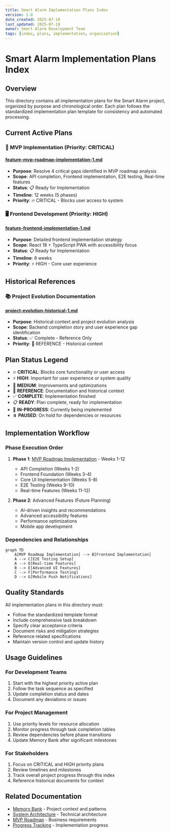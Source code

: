 ```yaml
---
title: Smart Alarm Implementation Plans Index
version: 1.0
date_created: 2025-07-19
last_updated: 2025-07-19
owner: Smart Alarm Development Team
tags: [index, plans, implementation, organization]
---
```


# Smart Alarm Implementation Plans Index

## Overview

This directory contains all implementation plans for the Smart Alarm project, organized by purpose and chronological order. Each plan follows the standardized implementation plan template for consistency and automated processing.

## Current Active Plans

### 🎯 MVP Implementation (Priority: CRITICAL)

#### **[feature-mvp-roadmap-implementation-1.md](feature-mvp-roadmap-implementation-1.md)**

- **Purpose**: Resolve 4 critical gaps identified in MVP roadmap analysis
- **Scope**: API completion, Frontend implementation, E2E testing, Real-time features
- **Status**: 📋 Ready for Implementation
- **Timeline**: 12 weeks (5 phases)
- **Priority**: 🔥 CRITICAL - Blocks user access to system

### 🖥️ Frontend Development (Priority: HIGH)

#### **[feature-frontend-implementation-1.md](feature-frontend-implementation-1.md)**

- **Purpose**: Detailed frontend implementation strategy
- **Scope**: React 18 + TypeScript PWA with accessibility focus
- **Status**: 📋 Ready for Implementation  
- **Timeline**: 8 weeks
- **Priority**: ⚡ HIGH - Core user experience

## Historical References

### 📚 Project Evolution Documentation

#### **[project-evolution-historical-1.md](project-evolution-historical-1.md)**

- **Purpose**: Historical context and project evolution analysis
- **Scope**: Backend completion story and user experience gap identification
- **Status**: ✅ Complete - Reference Only
- **Priority**: 📖 REFERENCE - Historical context

## Plan Status Legend

- 🔥 **CRITICAL**: Blocks core functionality or user access
- ⚡ **HIGH**: Important for user experience or system quality
- 🔧 **MEDIUM**: Improvements and optimizations
- 📖 **REFERENCE**: Documentation and historical context
- ✅ **COMPLETE**: Implementation finished
- 📋 **READY**: Plan complete, ready for implementation
- 🚧 **IN-PROGRESS**: Currently being implemented
- ⏸️ **PAUSED**: On hold for dependencies or resources

## Implementation Workflow

### Phase Execution Order

1. **Phase 1**: [MVP Roadmap Implementation](feature-mvp-roadmap-implementation-1.md) - Weeks 1-12
   - API Completion (Weeks 1-2)
   - Frontend Foundation (Weeks 3-4)
   - Core UI Implementation (Weeks 5-8)
   - E2E Testing (Weeks 9-10)
   - Real-time Features (Weeks 11-12)

2. **Phase 2**: Advanced Features (Future Planning)
   - AI-driven insights and recommendations
   - Advanced accessibility features
   - Performance optimizations
   - Mobile app development

### Dependencies and Relationships

```mermaid
graph TD
    A[MVP Roadmap Implementation] --> B[Frontend Implementation]
    A --> C[E2E Testing Setup]
    A --> D[Real-time Features]
    B --> E[Advanced UI Features]
    C --> F[Performance Testing]
    D --> G[Mobile Push Notifications]
```

## Quality Standards

All implementation plans in this directory must:

- Follow the standardized template format
- Include comprehensive task breakdown
- Specify clear acceptance criteria
- Document risks and mitigation strategies
- Reference related specifications
- Maintain version control and update history

## Usage Guidelines

### For Development Teams

1. Start with the highest priority active plan
2. Follow the task sequence as specified
3. Update completion status and dates
4. Document any deviations or issues

### For Project Management

1. Use priority levels for resource allocation
2. Monitor progress through task completion tables
3. Review dependencies before phase transitions
4. Update Memory Bank after significant milestones

### For Stakeholders

1. Focus on CRITICAL and HIGH priority plans
2. Review timelines and milestones
3. Track overall project progress through this index
4. Reference historical documents for context

## Related Documentation

- [Memory Bank](../../memory-bank/README.md) - Project context and patterns
- [System Architecture](../architecture/system-architecture.md) - Technical architecture
- [MVP Roadmap](../business/Roadmap%20MVP%20-%20Smart%20Alarm.md) - Business requirements
- [Progress Tracking](../../memory-bank/progress.md) - Implementation progress
